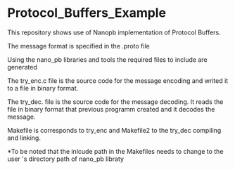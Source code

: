# Protocol_Buffers_Example
This repository shows  use of Nanopb implementation of Protocol Buffers.


The message format is specified in the .proto file

Using the nano_pb libraries and tools the required files to include are generated

The try_enc.c file is the source code for the message encoding and writed it to a file in binary format.

The try_dec. file is the source code for the message decoding. It reads the file in binary format that previous programm created and it decodes the message.

Makefile is corresponds to try_enc and Makefile2 to the try_dec compiling and linking.
 
 *To be noted that the inlcude path in the Makefiles needs to change to the user 's directory path of nano_pb libraty
